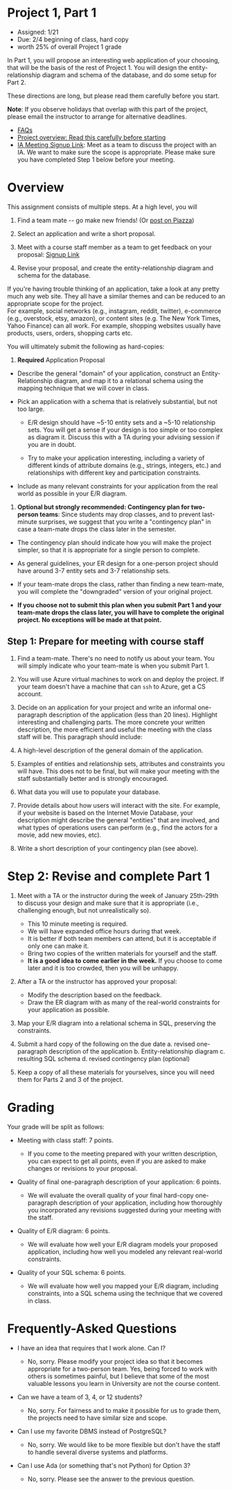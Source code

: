 # Project 1, Part 1

* Assigned: 1/21
* Due: 2/4 beginning of class, hard copy
* worth 25% of overall Project 1 grade

In Part 1, you will propose an interesting web application of your choosing,
that will be the basis of the rest of Project 1.  You will design the entity-relationship diagram
and schema of the database, and do some setup for Part 2.

These directions are long, but please read them carefully before you start.

**Note**: If you observe holidays that overlap with this part of the project, please email the instructor to arrange for alternative deadlines.

* [FAQs](#frequently-asked-questions)
* [Project overview: Read this carefully before starting](http://github.com/w4111/project1)
* [IA Meeting Signup Link](https://calendar.google.com/calendar/selfsched?sstoken=UU43X2NkLTFneDNifGRlZmF1bHR8NmZmOTM3Mjc4ZmI4OTgzODFkMzcwZjM3YTBhOTA0YmE): Meet as a team to discuss the project with an IA. We want to make sure the scope is appropriate. Please make sure you have completed Step 1 below before your meeting.


# Overview 

This assignment consists of multiple steps.  At a high level, you will

1. Find a team mate -- go make new friends! (Or [post on Piazza](https://piazza.com/class/ijk4fyuhr8v38q?cid=5))

1. Select an application and write a short proposal.

1. Meet with a course staff member as a team to get feedback on your proposal: [Signup Link](https://calendar.google.com/calendar/selfsched?sstoken=UU43X2NkLTFneDNifGRlZmF1bHR8NmZmOTM3Mjc4ZmI4OTgzODFkMzcwZjM3YTBhOTA0YmE)

1. Revise your proposal, and create the entity-relationship diagram and schema for the database.


If you're having trouble thinking of an application, take a look
at any pretty much any web site. They all have a similar
themes and can be reduced to an appropriate scope for the project.  
For example, social networks (e.g., instagram, reddit, twitter), e-commerce (e.g., overstock,
etsy, amazon), or content sites (e.g. The New York Times, Yahoo Finance) can all work.
For example, shopping websites usually have products, users, orders, shopping carts etc.

You will ultimately submit the following as hard-copies:

1. **Required** Application Proposal

  * Describe the general "domain" of your application, construct an Entity-Relationship
  diagram, and map it to a relational schema using the mapping technique 
  that we will cover in class. 

  * Pick an application with a schema that is relatively substantial, but not too large. 
    * E/R design should have ~5-10 entity sets and a ~5-10 relationship sets. 
      You will get a sense if your design is too simple or too complex as diagram it.
      Discuss this with a TA during your advising session if you are in doubt.

    * Try to make your application interesting, including a variety of different kinds of attribute 
      domains (e.g., strings, integers, etc.) and relationships with different key and 
      participation constraints.

  * Include as many relevant constraints for your application from the 
    real world as possible in your E/R diagram.

1. <a name="contingency"></a> **Optional but strongly recommended: Contingency plan for two-person teams**:
  Since students may drop classes, and to prevent last-minute surprises, we suggest that you 
  write a "contingency plan" in case a team-mate drops the class  later in the semester. 

  * The contingency plan should indicate how you will make the project simpler, so that it is appropriate for a single person to complete. 

  * As general guidelines, your ER design for a one-person project should have around 3-7 
    entity sets and 3-7 relationship sets.

  * If your team-mate drops the class, rather than finding a new team-mate,
    you will complete the "downgraded" version of your original project. 

  * **If you choose not to submit this plan when you submit Part 1 and your team-mate drops the class later, you will have to complete the original project. No exceptions will be made at that point.**



## Step 1: Prepare for meeting with course staff

1. Find a team-mate. There's no need to notify us about your team. You will simply indicate who your team-mate is when you submit Part 1.

1. You will use Azure virtual machines to work on and deploy the project. If your team doesn't have a machine that can `ssh` to Azure, get a CS account.

1. Decide on an application for your project and write an informal one-paragraph description of the application (less than 20 lines). Highlight interesting and challenging parts. The more concrete your written description, the more efficient and useful the meeting with the class staff will be. This paragraph should include:

  1. A high-level description of the general domain of the application. 

  1. Examples of entities and relationship sets, attributes and constraints you will have.
    This does not to be final, but will make your meeting with the staff substantially better and is strongly
    encouraged.

  1. What data you will use to populate your database.

  1. Provide details about how users will interact with the site. 
    For example, if your website is based on the Internet Movie Database, 
    your description might describe the general "entities" that are involved, 
    and what types of operations users can perform (e.g., find the actors for a movie,
    add new movies, etc).

  1. Write a short description of your contingency plan (see above).
 
 
# Step 2: Revise and complete Part 1
 
1. Meet with a TA or the instructor during the week of January 25th-29th to discuss your design and make sure that it is appropriate (i.e., challenging enough, but not unrealistically so). 
    * This 10 minute meeting is required.
    * We will have expanded office hours during that week.
    * It is better if both team members can attend, but it is acceptable if only one can make it.
    * Bring two copies of the written materials for yourself and the staff.
    * **It is a good idea to come earlier in the week.**  If you choose to come later and it is too crowded, then you will be unhappy.

1. After a TA or the instructor has approved your proposal:
    * Modify the description based on the feedback.
    * Draw the ER diagram with as many of the real-world constraints for your application as possible. 
    
1. Map your E/R diagram into a relational schema in SQL, preserving the constraints.

1. Submit a hard copy of the following on the due date
    a. revised one-paragraph description of the application
    b. Entity-relationship diagram
    c. resulting SQL schema
    d. revised contingency plan (optional)
 
1. Keep a copy of all these materials for yourselves, since you will need them for Parts 2 and 3 of the project.


# Grading

Your grade will be split as follows:

* Meeting with class staff: 7 points.

  * If you come to the meeting prepared with your written description, you can expect to get all points, even if you are asked to  make changes or revisions to your proposal.

* Quality of final one-paragraph description of your application: 6 points.

   * We will evaluate the overall quality of your final hard-copy one-paragraph description of your application, including how thoroughly you incorporated any revisions suggested during your meeting with the staff.

* Quality of E/R diagram: 6 points.

    * We will evaluate how well your E/R diagram models your proposed application, including how well you modeled any relevant real-world constraints.

* Quality of your SQL schema: 6 points.

    * We will evaluate how well you mapped your E/R diagram, including constraints, into a SQL schema using the technique that we covered in class.


# Frequently-Asked Questions
<a name="faq"></a>

* I have an idea that requires that I work alone. Can I?
    * No, sorry. Please modify your project idea so that it becomes appropriate for a two-person team. Yes, being forced to work with others is sometimes painful, but I believe that some of the most valuable lessons you learn in University are not the course content.

* Can we have a team of 3, 4, or 12 students?
    * No, sorry. For fairness and to make it possible for us to grade them, the projects need to have similar size and scope.

* Can I use my favorite DBMS instead of PostgreSQL?
    * No, sorry.  We would like to be more flexible but don't have the staff to handle several diverse systems and platforms.

* Can I use Ada (or something that's not Python) for Option 3?
    * No, sorry. Please see the answer to the previous question.
